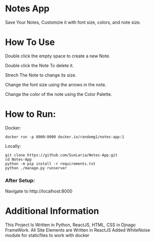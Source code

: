 # Notes App

Save Your Notes, Customzie it with font size, colors, and note size.

# How To Use

Double click the empty space to create a new Note.

Double click the Note To delete it.

Strech The Note to change its size.

Change the font size using the arrows in the note.

Change the color of the note using the Color Palette.

# How to Run:
Docker:
```
docker run -p 8000:8000 docker.io/randomg1/notes-app:1
```

Locally:
```
git clone https://github.com/SunLaria/Notes-App.git
cd Notes-App
python -m pip install -r requirements.txt
python ./manage.py runserver
```

### After Setup:
Navigate to http://localhost:8000


# Additional Information

This Project Is Written in Python, ReactJS, HTML, CSS in Djnago FrameWork.
All Site Elements are Written in ReactJS
Added WhiteNoise module for staticfiles to work with docker
